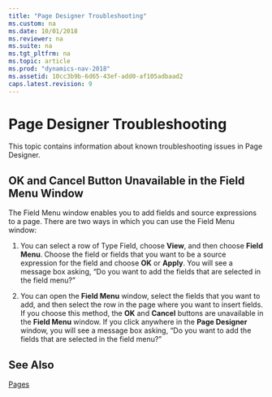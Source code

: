 ```yaml
---
title: "Page Designer Troubleshooting"
ms.custom: na
ms.date: 10/01/2018
ms.reviewer: na
ms.suite: na
ms.tgt_pltfrm: na
ms.topic: article
ms.prod: "dynamics-nav-2018"
ms.assetid: 10cc3b9b-6d65-43ef-add0-af105adbaad2
caps.latest.revision: 9
---
```

# Page Designer Troubleshooting
This topic contains information about known troubleshooting issues in Page Designer.  
  
## OK and Cancel Button Unavailable in the Field Menu Window  
 The Field Menu window enables you to add fields and source expressions to a page. There are two ways in which you can use the Field Menu window:  
  
1.  You can select a row of Type Field, choose **View**, and then choose **Field Menu**. Choose the field or fields that you want to be a source expression for the field and choose **OK** or **Apply**. You will see a message box asking, “Do you want to add the fields that are selected in the field menu?”  
  
2.  You can open the **Field Menu** window, select the fields that you want to add, and then select the row in the page where you want to insert fields. If you choose this method, the **OK** and **Cancel** buttons are unavailable in the **Field Menu** window. If you click anywhere in the **Page Designer** window, you will see a message box asking, “Do you want to add the fields that are selected in the field menu?”  
  
## See Also  
 [Pages](Pages.md)

